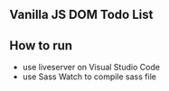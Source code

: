 ## Vanilla JS DOM Todo List 


## How to run 

* use liveserver on Visual Studio Code
* use Sass Watch to compile sass file



